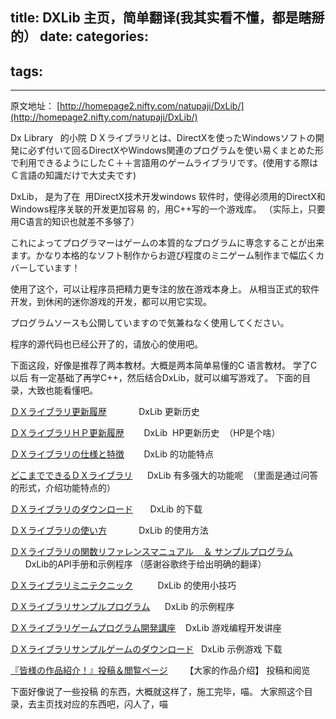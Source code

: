 title: DXLib 主页，简单翻译(我其实看不懂，都是瞎掰的）
date: 
categories:
- 
tags:
- 
---
原文地址：
[http://homepage2.nifty.com/natupaji/DxLib/](http://homepage2.nifty.com/natupaji/DxLib/)

Dx Library   的小院
ＤＸライブラリとは、DirectXを使ったWindowsソフトの開発に必ず付いて回るDirectXやWindows関連のプログラムを使い易くまとめた形で利用できるようにしたＣ＋＋言語用のゲームライブラリです。(使用する際はＣ言語の知識だけで大丈夫です)

DxLib， 是为了在  用DirectX技术开发windows 软件时，使得必须用的DirectX和Windows程序关联的开发更加容易 的，用C++写的一个游戏库。
（实际上，只要用C语言的知识也就差不多够了）

これによってプログラマーはゲームの本質的なプログラムに専念することが出来ます。かなり本格的なソフト制作からお遊び程度のミニゲーム制作まで幅広くカバーしています！

使用了这个，可以让程序员把精力更专注的放在游戏本身上。 从相当正式的软件开发，到休闲的迷你游戏的开发，都可以用它实现。

プログラムソースも公開していますので気兼ねなく使用してください。

程序的源代码也已经公开了的，请放心的使用吧。

下面这段，好像是推荐了两本教材。大概是两本简单易懂的C 语言教材。 学了C以后 有一定基础了再学C++，然后结合DxLib，就可以编写游戏了。
下面的目录，大致也能看懂吧。

[ＤＸライブラリ更新履歴](http://homepage2.nifty.com/natupaji/DxLib/dxlog.html)             DxLib 更新历史

[ＤＸライブラリＨＰ更新履歴](http://homepage2.nifty.com/natupaji/DxLib/dxhplog.html)        DxLib  HP更新历史  （HP是个啥）


[ＤＸライブラリの仕様と特徴](http://homepage2.nifty.com/natupaji/DxLib/dxinfo.html)        DxLib 的功能特点

[どこまでできるＤＸライブラリ](http://homepage2.nifty.com/natupaji/DxLib/dxq.html)      DxLib 有多强大的功能呢  （里面是通过问答的形式，介绍功能特点的）

[ＤＸライブラリのダウンロード](http://homepage2.nifty.com/natupaji/DxLib/dxdload.html)       DxLib 的下载

[ＤＸライブラリの使い方](http://homepage2.nifty.com/natupaji/DxLib/dxuse.html)             DxLib 的使用方法
 

[ＤＸライブラリの関数リファレンスマニュアル   
＆
サンプルプログラム](http://homepage2.nifty.com/natupaji/DxLib/dxfunc.html)                    DxLib的API手册和示例程序 （感谢谷歌终于给出明确的翻译）

[ＤＸライブラリミニテクニック](http://homepage2.nifty.com/natupaji/DxLib/dxtec.html)          DxLib 的使用小技巧

[ＤＸライブラリサンプルプログラム](http://homepage2.nifty.com/natupaji/DxLib/dxprogram.html)      DxLib 的示例程序

[ＤＸライブラリゲームプログラム開発講座](http://homepage2.nifty.com/natupaji/DxLib/dxlecture_main.html)    DxLib 游戏编程开发讲座

[ＤＸライブラリサンプルゲームのダウンロード](http://homepage2.nifty.com/natupaji/DxLib/dxsample.html)   DxLib 示例游戏 下载


[『皆様の作品紹介！』投稿＆閲覧ページ](http://dxlib.o.oo7.jp/cgi/patio/patio.cgi)       【大家的作品介绍】 投稿和阅览


下面好像说了一些投稿 的东西，大概就这样了，施工完毕，喵。
大家照这个目录，去主页找对应的东西吧，闪人了，喵

